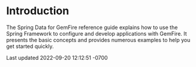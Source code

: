 <div id="header">

# Introduction

</div>

<div id="content">

<div class="paragraph">

The Spring Data for GemFire reference guide explains how to use the Spring Framework
to configure and develop applications with GemFire. It
presents the basic concepts and provides numerous examples to help you
get started quickly.

</div>

</div>

<div id="footer">

<div id="footer-text">

Last updated 2022-09-20 12:12:51 -0700

</div>

</div>
